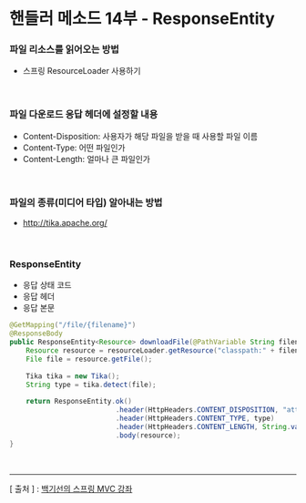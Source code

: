 핸들러 메소드 14부 - ResponseEntity
===

### 파일 리소스를 읽어오는 방법
  + 스프링 ResourceLoader 사용하기

<br/>

### 파일 다운로드 응답 헤더에 설정할 내용
  + Content-Disposition: 사용자가 해당 파일을 받을 때 사용할 파일 이름
  + Content-Type: 어떤 파일인가
  + Content-Length: 얼마나 큰 파일인가

<br/>

### 파일의 종류(미디어 타입) 알아내는 방법
  + http://tika.apache.org/

<br/>

### ResponseEntity
+ 응답 상태 코드
+ 응답 헤더
+ 응답 본문

```java
@GetMapping("/file/{filename}")
@ResponseBody
public ResponseEntity<Resource> downloadFile(@PathVariable String filename) throws IOException {
    Resource resource = resourceLoader.getResource("classpath:" + filename);
    File file = resource.getFile();
    
    Tika tika = new Tika();
    String type = tika.detect(file);
    
    return ResponseEntity.ok()
                          .header(HttpHeaders.CONTENT_DISPOSITION, "attachement; filename=\"" + resource.getFilename() + "\"")
                          .header(HttpHeaders.CONTENT_TYPE, type)
                          .header(HttpHeaders.CONTENT_LENGTH, String.valueOf(file.length()))
                          .body(resource);
}
```

<br/>

---
[ 출처 ] : [백기선의 스프링 MVC 강좌](https://www.inflearn.com/course/%EC%9B%B9-mvc#)   
